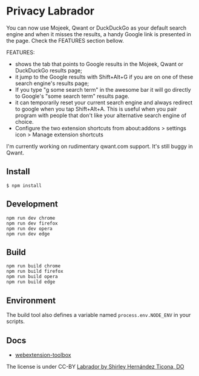 # Privacy Labrador

You can now use Mojeek, Qwant or DuckDuckGo as your default search engine and when it misses the results, a handy Google link is presented in the page. Check the FEATURES section bellow.

FEATURES:
- shows the tab that points to Google results in the Mojeek, Qwant or DuckDuckGo results page;
- it jump to the Google results with Shift+Alt+G if you are on one of these search engine's results page;
- If you type "g some search term" in the awesome bar it will go directly to Google's "some search term" results page.
- it can temporarily reset your current search engine and always redirect to google when you tap Shift+Alt+A. This is useful when you pair program with people that don't like your alternative search engine of choice.
- Configure the two extension shortcuts from about:addons > settings icon > Manage extension shortcuts

I'm currently working on rudimentary qwant.com support. It's still buggy in Qwant.

## Install

	$ npm install

## Development

    npm run dev chrome
    npm run dev firefox
    npm run dev opera
    npm run dev edge

## Build

    npm run build chrome
    npm run build firefox
    npm run build opera
    npm run build edge

## Environment

The build tool also defines a variable named `process.env.NODE_ENV` in your scripts. 

## Docs

* [webextension-toolbox](https://github.com/HaNdTriX/webextension-toolbox)

The license is under CC-BY [Labrador by Shirley Hernández Ticona, DO](https://thenounproject.com/search/?q=labrador&i=516389)